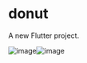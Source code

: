 # donut

A new Flutter project.

![image](https://github.com/najnin26/Donut/assets/60467513/bd73226d-fe93-4983-a686-bc686bef6aba)![image](https://github.com/najnin26/Donut/assets/60467513/967e1632-9f37-44a6-85eb-45c3c9bad329)
